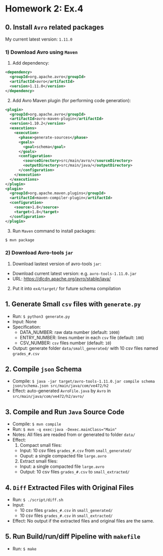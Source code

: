 # Homework 2: Ex.4

## 0. Install `Avro` related packages

My current latest version: `1.11.0`

### 1) Download Avro using `Maven`

1. Add dependency:

  ```xml
  <dependency>
    <groupId>org.apache.avro</groupId>
    <artifactId>avro</artifactId>
    <version>1.11.0</version>
  </dependency>
  ```

2. Add Avro Maven plugin (for performing code generation):

  ```xml
  <plugin>
    <groupId>org.apache.avro</groupId>
    <artifactId>avro-maven-plugin</artifactId>
    <version>1.10.2</version>
    <executions>
      <execution>
        <phase>generate-sources</phase>
        <goals>
          <goal>schema</goal>
        </goals>
        <configuration>
          <sourceDirectory>src/main/avro/</sourceDirectory>
          <outputDirectory>src/main/java/</outputDirectory>
        </configuration>
      </execution>
    </executions>
  </plugin>
  <plugin>
    <groupId>org.apache.maven.plugins</groupId>
    <artifactId>maven-compiler-plugin</artifactId>
    <configuration>
      <source>1.8</source>
      <target>1.8</target>
    </configuration>
  </plugin>
  ```

3. Run `Maven` command to install packages:

  ```bash
  $ mvn package
  ```

### 2) Download Avro-tools `jar`

1. Download lastest version of avro-tools `jar`:
- Download current latest version: e.g. `avro-tools-1.11.0.jar`
- URL: https://dlcdn.apache.org/avro/stable/java/

2. Put it into `ex4/target/` for future schema compilation

## 1. Generate Small `csv` files with `generate.py`

- Run: `$ python3 generate.py`
- Input: None
- Specification:
  - DATA_NUMBER: raw data number (default: `1000`)
  - ENTRY_NUMBER: lines number in each `csv` file (default: `100`)
  - CSV_NUMBER: `csv` files number (default: `10`)
- Output: generate folder `data/small_generated/` with 10 csv files named `grades_#.csv`

## 2. Compile `json` Schema

- Compile: `$ java -jar target/avro-tools-1.11.0.jar compile schema json/schema.json src/main/java/com/ve472/h2`
- Effect: auto-generated `AvroFile.java` by `Avro` in `src/main/java/com/ve472/h2/avro/`

## 3. Compile and Run `Java` Source Code

- Compile: `$ mvn compile`
- Run: `$ mvn -q exec:java -Dexec.mainClass="Main"`
- Notes: All files are readed from or generated to folder `data/`
- Effect:
  1. Compact small files:
    - Input: 10 csv files `grades_#.csv` from `small_generated/`
    - Ouput: a single compacted file `large.avro`
  2. Extract small files:
    - Input: a single compacted file `large.avro`
    - Output: 10 csv files `grades_#.csv` to `small_extracted/`

## 4. `Diff` Extracted Files with Original Files

- Run: `$ ./script/diff.sh`
- Input:
  - 10 csv files `grades_#.csv` in `small_generated/`
  - 10 csv files `grades_#.csv` in `small_extracted/`
- Effect: No output if the extracted files and original files are the same.

## 5. Run Build/run/diff Pipeline with `makefile`

- Run: `$ make`
